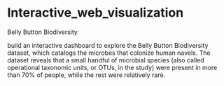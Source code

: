 # Interactive_web_visualization
Belly Button Biodiversity


build an interactive dashboard to explore the Belly Button Biodiversity dataset, which catalogs the microbes that colonize human navels.
The dataset reveals that a small handful of microbial species (also called operational taxonomic units, or OTUs, in the study) were present in more than 70% of people, while the rest were relatively rare.
